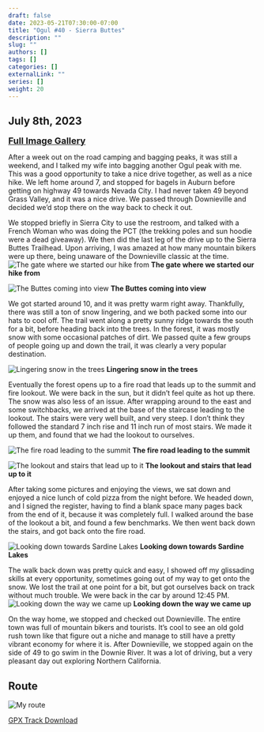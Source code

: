 ```yaml
---
draft: false
date: 2023-05-21T07:30:00-07:00
title: "Ogul #40 - Sierra Buttes"
description: ""
slug: ""
authors: []
tags: []
categories: []
externalLink: ""
series: []
weight: 20
---
```

## July 8th, 2023

<a href="../galleries/sierra-buttes-gallery/"><font size="4"><b>Full Image Gallery</b></font></a>

After a week out on the road camping and bagging peaks, it was still a weekend, and I talked my wife into bagging another Ogul peak with me. This was a good opportunity to take a nice drive together, as well as a nice hike. We left home around 7, and stopped for bagels in Auburn before getting on highway 49 towards Nevada City. I had never taken 49 beyond Grass Valley, and it was a nice drive. We passed through Downieville and decided we’d stop there on the way back to check it out.

We stopped briefly in Sierra City to use the restroom, and talked with a French Woman who was doing the PCT (the trekking poles and sun hoodie were a dead giveaway). We then did the last leg of the drive up to the Sierra Buttes Trailhead. Upon arriving, I was amazed at how many mountain bikers were up there, being unaware of the Downieville classic at the time. 
![The gate where we started our hike from](https://s3.us-west-1.wasabisys.com/web-assets/sierra-buttes-7-8-23/PXL_20230708_170204790.jpg?classes=shadow)
**The gate where we started our hike from**

![The Buttes coming into view](https://s3.us-west-1.wasabisys.com/web-assets/sierra-buttes-7-8-23/PXL_20230708_171747853.jpg?classes=shadow)
**The Buttes coming into view**

We got started around 10, and it was pretty warm right away. Thankfully, there was still a ton of snow lingering, and we both packed some into our hats to cool off. The trail went along a pretty sunny ridge towards the south for a bit, before heading back into the trees. In the forest, it was mostly snow with some occasional patches of dirt. We passed quite a few groups of people going up and down the trail, it was clearly a very popular destination. 

![Lingering snow in the trees](https://s3.us-west-1.wasabisys.com/web-assets/sierra-buttes-7-8-23/PXL_20230708_174415375.jpg?classes=shadow)
**Lingering snow in the trees**

Eventually the forest opens up to a fire road that leads up to the summit and fire lookout. We were back in the sun, but it didn’t feel quite as hot up there. The snow was also less of an issue. After wrapping around to the east and some switchbacks, we arrived at the base of the staircase leading to the lookout. The stairs were very well built, and very steep. I don’t think they followed the standard 7 inch rise and 11 inch run of most stairs. We made it up them, and found that we had the lookout to ourselves. 

![The fire road leading to the summit](https://s3.us-west-1.wasabisys.com/web-assets/sierra-buttes-7-8-23/PXL_20230708_180559102.MP.jpg?classes=shadow)
**The fire road leading to the summit**

![The lookout and stairs that lead up to it](https://s3.us-west-1.wasabisys.com/web-assets/sierra-buttes-7-8-23/PXL_20230708_181446321.jpg?classes=shadow)
**The lookout and stairs that lead up to it**

After taking some pictures and enjoying the views, we sat down and enjoyed a nice lunch of cold pizza from the night before. We headed down, and I signed the register, having to find a blank space many pages back from the end of it, because it was completely full. I walked around the base of the lookout a bit, and found a few benchmarks. We then went back down the stairs, and got back onto the fire road.

![Looking down towards Sardine Lakes](https://s3.us-west-1.wasabisys.com/web-assets/sierra-buttes-7-8-23/PXL_20230708_182218297.jpg?classes=shadow)
**Looking down towards Sardine Lakes**

The walk back down was pretty quick and easy, I showed off my glissading skills at every opportunity, sometimes going out of my way to get onto the snow. We lost the trail at one point for a bit, but got ourselves back on track without much trouble. We were back in the car by around 12:45 PM.
![Looking down the way we came up](https://s3.us-west-1.wasabisys.com/web-assets/sierra-buttes-7-8-23/PXL_20230708_182247688.jpg?classes=shadow)
**Looking down the way we came up**

On the way home, we stopped and checked out Downieville. The entire town was full of mountain bikers and tourists. It’s cool to see an old gold rush town like that figure out a niche and manage to still have a pretty vibrant economy for where it is. After Downieville, we stopped again on the side of 49 to go swim in the Downie River. It was a lot of driving, but a very pleasant day out exploring Northern California. 

## Route
![My route](https://s3.us-west-1.wasabisys.com/web-assets/sierra-buttes-7-8-23/sierra-buttes-route.jpg?classes=shadow)

[GPX Track Download](https://s3.us-west-1.wasabisys.com/web-assets/sierra-buttes-7-8-23/sierra-buttes-7-8-23.gpx)